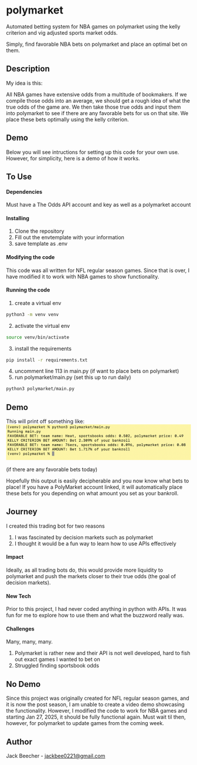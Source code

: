 # polymarket
Automated betting system for NBA games on polymarket using the kelly criterion
and vig adjusted sports market odds.

Simply, find favorable NBA bets on polymarket and place an optimal bet on them.

## Description

My idea is this:

All NBA games have extensive odds from a multitude of bookmakers. If we compile those odds into an
average, we should get a rough idea of what the true odds of the game are. We then take those true 
odds and input them into polymarket to see if there are any favorable bets for us on that site.
We place these bets optimally using the kelly criterion.

## Demo
Below you will see intructions for setting up this code for your own use. However, for simplicity, here is a demo of how it works.

## To Use

#### Dependencies
Must have a The Odds API account and key as well as a polymarket account

#### Installing
1. Clone the repository
2. Fill out the envtemplate with your information
3. save template as .env

#### Modifying the code
This code was all written for NFL regular season games. Since that is over,
I have modified it to work with NBA games to show functionality.

#### Running the code
1. create a virtual env
```bash
python3 -m venv venv
```
2. activate the virtual env
```bash
source venv/bin/activate
```
3. install the requirements
```bash
pip install -r requirements.txt
```
4. uncomment line 113 in main.py (if want to place bets on polymarket)
5. run polymarket/main.py (set this up to run daily)
```bash
python3 polymarket/main.py
```

## Demo
This will print off something like:
![Demo Result](polymarket-demo.png)

(if there are any favorable bets today)

Hopefully this output is easily decipherable and you now know what bets to place! If you have a PolyMarket account linked, it will automatically place these bets for you depending on what amount you set as your bankroll.

## Journey
I created this trading bot for two reasons
1. I was fascinated by decision markets such as polymarket
2. I thought it would be a fun way to learn how to use APIs effectively

#### Impact
Ideally, as all trading bots do, this would provide more liquidity to polymarket and push
the markets closer to their true odds (the goal of decision markets).

#### New Tech
Prior to this project, I had never coded anything in python with APIs. It was fun for me to explore how to use them
and what the buzzword really was.

#### Challenges
Many, many, many.

1. Polymarket is rather new and their API is not well developed, hard to fish out exact games I wanted to bet on
2. Struggled finding sportsbook odds

## No Demo
Since this project was originally created for NFL regular season games, and it is now the post season, I am unable
to create a video demo showcasing the functionality. However, I modified the code to work for NBA games and starting
Jan 27, 2025, it should be fully functional again. Must wait til then, however, for polymarket to update games from the coming week.

## Author
Jack Beecher - jackbee0221@gmail.com


